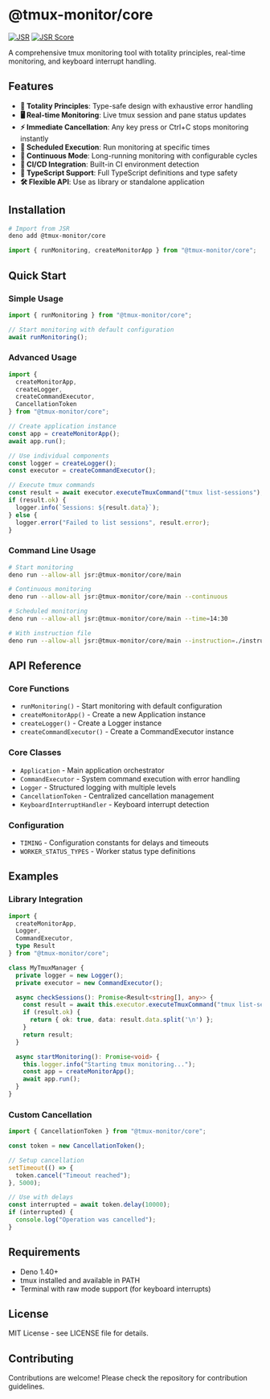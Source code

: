 # @tmux-monitor/core

[![JSR](https://jsr.io/badges/@tmux-monitor/core)](https://jsr.io/@tmux-monitor/core)
[![JSR Score](https://jsr.io/badges/@tmux-monitor/core/score)](https://jsr.io/@tmux-monitor/core)

A comprehensive tmux monitoring tool with totality principles, real-time monitoring, and keyboard interrupt handling.

## Features

- **🎯 Totality Principles**: Type-safe design with exhaustive error handling
- **🖥️ Real-time Monitoring**: Live tmux session and pane status updates
- **⚡ Immediate Cancellation**: Any key press or Ctrl+C stops monitoring instantly
- **📅 Scheduled Execution**: Run monitoring at specific times
- **🔄 Continuous Mode**: Long-running monitoring with configurable cycles
- **🚀 CI/CD Integration**: Built-in CI environment detection
- **📝 TypeScript Support**: Full TypeScript definitions and type safety
- **🛠️ Flexible API**: Use as library or standalone application

## Installation

```bash
# Import from JSR
deno add @tmux-monitor/core
```

```typescript
import { runMonitoring, createMonitorApp } from "@tmux-monitor/core";
```

## Quick Start

### Simple Usage

```typescript
import { runMonitoring } from "@tmux-monitor/core";

// Start monitoring with default configuration
await runMonitoring();
```

### Advanced Usage

```typescript
import { 
  createMonitorApp, 
  createLogger, 
  createCommandExecutor,
  CancellationToken 
} from "@tmux-monitor/core";

// Create application instance
const app = createMonitorApp();
await app.run();

// Use individual components
const logger = createLogger();
const executor = createCommandExecutor();

// Execute tmux commands
const result = await executor.executeTmuxCommand("tmux list-sessions");
if (result.ok) {
  logger.info(`Sessions: ${result.data}`);
} else {
  logger.error("Failed to list sessions", result.error);
}
```

### Command Line Usage

```bash
# Start monitoring
deno run --allow-all jsr:@tmux-monitor/core/main

# Continuous monitoring
deno run --allow-all jsr:@tmux-monitor/core/main --continuous

# Scheduled monitoring
deno run --allow-all jsr:@tmux-monitor/core/main --time=14:30

# With instruction file
deno run --allow-all jsr:@tmux-monitor/core/main --instruction=./instructions.txt
```

## API Reference

### Core Functions

- `runMonitoring()` - Start monitoring with default configuration
- `createMonitorApp()` - Create a new Application instance
- `createLogger()` - Create a Logger instance
- `createCommandExecutor()` - Create a CommandExecutor instance

### Core Classes

- `Application` - Main application orchestrator
- `CommandExecutor` - System command execution with error handling
- `Logger` - Structured logging with multiple levels
- `CancellationToken` - Centralized cancellation management
- `KeyboardInterruptHandler` - Keyboard interrupt detection

### Configuration

- `TIMING` - Configuration constants for delays and timeouts
- `WORKER_STATUS_TYPES` - Worker status type definitions

## Examples

### Library Integration

```typescript
import { 
  createMonitorApp, 
  Logger, 
  CommandExecutor,
  type Result 
} from "@tmux-monitor/core";

class MyTmuxManager {
  private logger = new Logger();
  private executor = new CommandExecutor();

  async checkSessions(): Promise<Result<string[], any>> {
    const result = await this.executor.executeTmuxCommand("tmux list-sessions");
    if (result.ok) {
      return { ok: true, data: result.data.split('\n') };
    }
    return result;
  }

  async startMonitoring(): Promise<void> {
    this.logger.info("Starting tmux monitoring...");
    const app = createMonitorApp();
    await app.run();
  }
}
```

### Custom Cancellation

```typescript
import { CancellationToken } from "@tmux-monitor/core";

const token = new CancellationToken();

// Setup cancellation
setTimeout(() => {
  token.cancel("Timeout reached");
}, 5000);

// Use with delays
const interrupted = await token.delay(10000);
if (interrupted) {
  console.log("Operation was cancelled");
}
```

## Requirements

- Deno 1.40+
- tmux installed and available in PATH
- Terminal with raw mode support (for keyboard interrupts)

## License

MIT License - see LICENSE file for details.

## Contributing

Contributions are welcome! Please check the repository for contribution guidelines.
